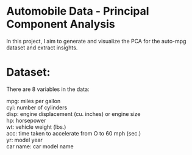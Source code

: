 # Automobile Data - Principal Component Analysis
In this project, I aim to generate and visualize the PCA for the auto-mpg dataset and extract insights.

# Dataset:
There are 8 variables in the data:

mpg: miles per gallon <br>
cyl: number of cylinders <br>
disp: engine displacement (cu. inches) or engine size <br>
hp: horsepower <br>
wt: vehicle weight (lbs.) <br>
acc: time taken to accelerate from O to 60 mph (sec.) <br>
yr: model year <br>
car name: car model name <br>
